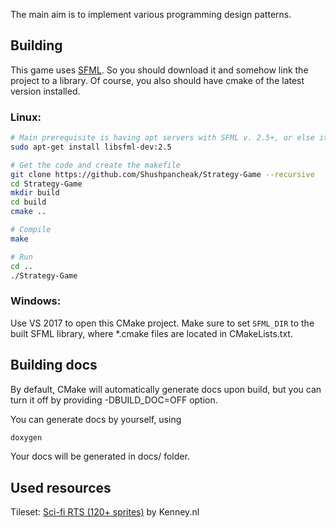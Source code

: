 The main aim is to implement various programming design patterns.

## Building
This game uses [SFML](https://www.sfml-dev.org/tutorials/2.5/). So you should download it and somehow link the project to a library. Of course, you also should have cmake of the latest version installed.
### Linux:
```bash
# Main prerequisite is having apt servers with SFML v. 2.5+, or else it won't build.
sudo apt-get install libsfml-dev:2.5

# Get the code and create the makefile 
git clone https://github.com/Shushpancheak/Strategy-Game --recursive
cd Strategy-Game
mkdir build
cd build
cmake ..

# Compile
make

# Run
cd ..
./Strategy-Game
```

### Windows:
Use VS 2017 to open this CMake project. Make sure to set `SFML_DIR` to the built SFML library, where *.cmake files are located in CMakeLists.txt.

## Building docs

By default, CMake will automatically generate docs upon build, but you can turn it off by providing -DBUILD_DOC=OFF option.

You can generate docs by yourself, using

```bash
doxygen
```

Your docs will be generated in docs/ folder.

## Used resources

Tileset: [Sci-fi RTS (120+ sprites)](https://opengameart.org/content/sci-fi-rts-120-sprites) by Kenney.nl

